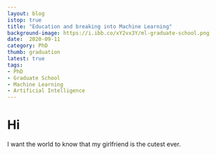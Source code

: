 ```yaml
---
layout: blog
istop: true
title: "Education and breaking into Machine Learning"
background-image: https://i.ibb.co/xY2vx3Y/ml-graduate-school.png
date:  2020-09-11
category: PhD
thumb: graduation
latest: true
tags:
- PhD
- Graduate School
- Machine Learning
- Artificial Intelligence
---
```


# Hi

I want the world to know that my girlfriend is the cutest ever.